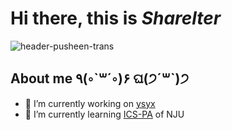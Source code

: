 # Hi there, this is __*Sharelter*__

![header-pusheen-trans](https://user-images.githubusercontent.com/63940407/232030755-f7d7d3aa-e301-4f66-aa8b-b9250fb87d7a.gif)

## About me ٩(◦`꒳´◦)۶ ଘ(੭ˊ꒳​ˋ)੭ ​​​
- 🔭 I’m currently working on [ysyx](https://ysyx.oscc.cc/)
- 🌱 I’m currently learning [ICS-PA](https://nju-projectn.github.io/ics-pa-gitbook/ics2022/index.html) of NJU
